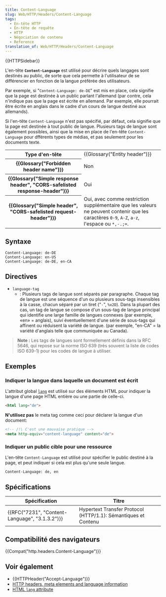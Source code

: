 ```yaml
---
title: Content-Language
slug: Web/HTTP/Headers/Content-Language
tags:
  - En-tête HTTP
  - En-tête de requête
  - HTTP
  - Négociation de contenu
  - Reference
translation_of: Web/HTTP/Headers/Content-Language
---
```

{{HTTPSidebar}}

L'en-tête **`Content-Language`**  est utilisé pour décrire quels langages sont destinés au public, de sorte que cela permette à l'utilisateur de se différencier en fonction de la langue préférée des utilisateurs.

Par exemple, si "`Content-Language: de-DE`" est mis en place, cela signifie que la page est destinée à un public parlant l'allemand (par contre, cela n'indique pas que la page est écrite en allemand. Par exemple, elle pourrait être écrite en anglais dans le cadre d'un cours de langue destiné aux allemands).

Si l'en-tête `Content-Language` n'est pas spécifié, par défaut, cela signifie que la page est destinée à tout public de langue. Plusieurs tags de langue sont également possibles, ainsi que la mise en place de l'en-tête `Content-Language` pour dfférents types de médias, et pas seulement pour les documents texte.

<table class="properties">
  <tbody>
    <tr>
      <th scope="row">Type d'en-tête</th>
      <td>{{Glossary("Entity header")}}</td>
    </tr>
    <tr>
      <th scope="row">{{Glossary("Forbidden header name")}}</th>
      <td>Non</td>
    </tr>
    <tr>
      <th scope="row">
        {{Glossary("Simple response header", "CORS-safelisted response-header")}}
      </th>
      <td>Oui</td>
    </tr>
    <tr>
      <th scope="row">
        {{Glossary("Simple header", "CORS-safelisted request-header")}}
      </th>
      <td>
        Oui, avec comme restriction supplémentaire que les valeurs ne peuvent
        contenir que les
        caractères <code>0-9</code>, <code>A-Z</code>, <code>a-z</code>,
        l'espace ou <code>*,-.;=</code>.
      </td>
    </tr>
  </tbody>
</table>

## Syntaxe

    Content-Language: de-DE
    Content-Language: en-US
    Content-Language: de-DE, en-CA

## Directives

- `language-tag`
  - : Plusieurs tags de langue sont séparés par paragraphe. Chaque tag de langue est une séquence d'un ou plusieurs sous-tags insensibles à la casse, chacun séparé par un tiret ("`-`", `%x2D`). Dans la plupart des cas, un tag de langue se compose d'un sous-tag de langue principal qui identifie une large famille de langues connexes (par exemple, «en» = anglais), suivi éventuellement d'une série de sous-tags qui affinent ou réduisent la variété de langue. (par exemple, "en-CA" = la variété d'anglais telle que communiquée au Canada).

> **Note :** Les tags de langues sont formellement définis dans la RFC 5646, qui repose sur la norme ISO 639 (très souvent la liste de codes ISO 639-1) pour les codes de langue à utiliser.

## Exemples

### Indiquer la langue dans laquelle un document est écrit

L'attribut global [`lang`](/fr/docs/Web/HTML/Global_attributes/lang) est utilisé sur des éléments HTML pour indiquer la langue d'une page HTML entière ou une partie de celle-ci.

```html
<html lang="de">
```

**N'utilisez pas** le meta tag comme ceci pour déclarer la langue d'un document:

```html example-bad
<!-- /!\ C'est une mauvaise pratique -->
<meta http-equiv="content-language" content="de">
```

### Indiquer un public cible pour une ressource

L'en-tête `Content-Language` est utilisé pour spécifier le public destiné à la page, et peut indiquer si cela est plus qu'une seule langue.

    Content-Language: de, en

## Spécifications

| Spécification                                                | Titre                                                          |
| ------------------------------------------------------------ | -------------------------------------------------------------- |
| {{RFC("7231", "Content-Language", "3.1.3.2")}} | Hypertext Transfer Protocol (HTTP/1.1): Sémantiques et Contenu |

## Compatibilité des navigateurs

{{Compat("http.headers.Content-Language")}}

## Voir également

- {{HTTPHeader("Accept-Language")}}
- [HTTP headers, meta elements and language information](https://www.w3.org/International/questions/qa-http-and-lang.en)
- [HTML `lang` attribute](/fr/docs/Web/HTML/Global_attributes/lang)
